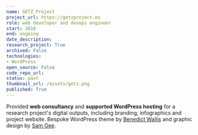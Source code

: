 ```yaml
---
name: GETZ Project
project_url: https://getzproject.eu
role: web developer and devops engineer
start: 2018
end: ongoing
date_description: 
research_project: True
archived: False
technologies: 
- WordPress
open_source: False
code_repo_url: 
status: past
thumbnail_url: /assets/getz.png
published: True
---
```

Provided **web consultancy** and **supported WordPress hosting** for a research project's digital outputs, including branding, infographics and project website. Bespoke WordPress theme by [Benedict Wallis](https://benedict-wallis.com/) and graphic design by [Sam Gee](https://www.samgee.co.uk/).
